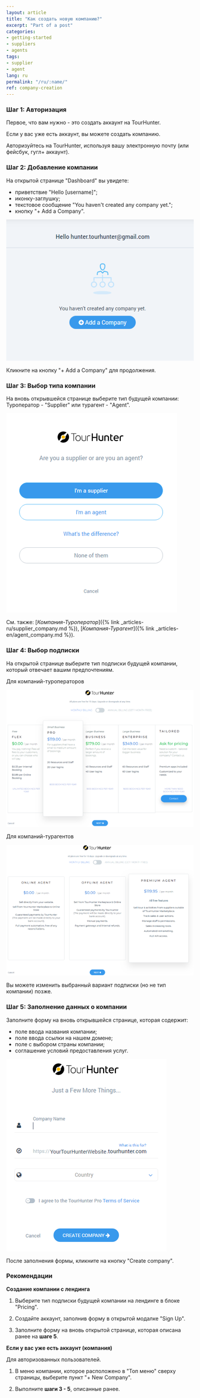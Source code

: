 ```yaml
---
layout: article
title: "Как создать новую компанию?"
excerpt: "Part of a post"
categories:
- getting-started
- suppliers
- agents
tags:
- supplier
- agent
lang: ru
permalink: "/ru/:name/"
ref: company-creation
---
```


### **Шаг 1: Авторизация**

Первое, что вам нужно - это создать аккаунт на TourHunter. 

Если у вас уже есть аккаунт, вы можете создать компанию.

Авторизуйтесь на TourHunter, используя вашу электронную почту (или фейсбук, гугл+ аккаунт).

### **Шаг 2: Добавление компании**

На открытой странице "Dashboard" вы увидете:

- приветствие "Hello [username]";
- иконку-заглушку;
- текстовое сообщение "You haven't created any company yet.";
- кнопку "+ Add a Company".

![You haven't created any company yet](/assets/images/company_creation1.png)

Кликните на кнопку "+ Add a Company" для продолжения.

### **Шаг 3: Выбор типа компании**

На вновь открывшейся странице выберите тип будущей компании: Туроператор - "Supplier" или турагент - "Agent".

![Choose company type](/assets/images/company_creation2.png)

См. также: [*Компания-Туроператор*]({% link _articles-ru/supplier_company.md %}), [*Компания-Турагент*]({% link _articles-en/agent_company.md %}).

### **Шаг 4: Выбор подписки**

На открытой странице выберите тип подписки будущей компании, который отвечает вашим предпочтениям.

Для компаний-туроператоров

![Choose supplier subscription type](/assets/images/company_creation3.png)

Для компаний-турагентов

![Choose agent subscription type](/assets/images/company_creation4.png)

Вы можете изменить выбранный вариант подписки (но не тип компании) позже.

### **Шаг 5: Заполнение данных о компании**
 
Заполните форму на вновь открывшейся странице, которая содержит:
- поле ввода названия компании;
- поле ввода ссылки на нашем домене;
- поле с выбором страны компании;
- соглашение условий предоставления услуг.

![Choose agent subscription type](/assets/images/company_creation5.png)

После заполнения формы, кликните на кнопку "Create company".
 
### **Рекомендации**

**Создание компании с лендинга**

1. Выберите тип подписки будущей компании на лендинге в блоке "Pricing". 

2. Создайте аккаунт, заполнив форму в открытой модалке "Sign Up".

3. Заполните форму на вновь открытой странице, которая описана ранее на **шаге 5**.

**Если у вас уже есть аккаунт (компания)**

Для авторизованных пользователей.

1. В меню компании, которое расположено в "Топ меню" сверху страницы, выберите пункт "+ New Company".

2. Выполните **шаги 3 - 5**, описанные ранее.
